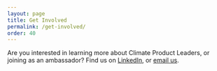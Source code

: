 ```yaml
---
layout: page
title: Get Involved
permalink: /get-involved/
order: 40
---
```


Are you interested in learning more about Climate Product Leaders, or joining as an ambassador? Find us on [LinkedIn](https://www.linkedin.com/company/climate-product-leaders), or [email us](mailto:hey@climateproductleaders.com).